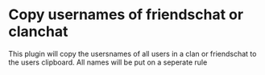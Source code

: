 # Copy usernames of friendschat or clanchat
This plugin will copy the usersnames of all users in a clan or friendschat to the users clipboard.
All names will be put on a seperate rule